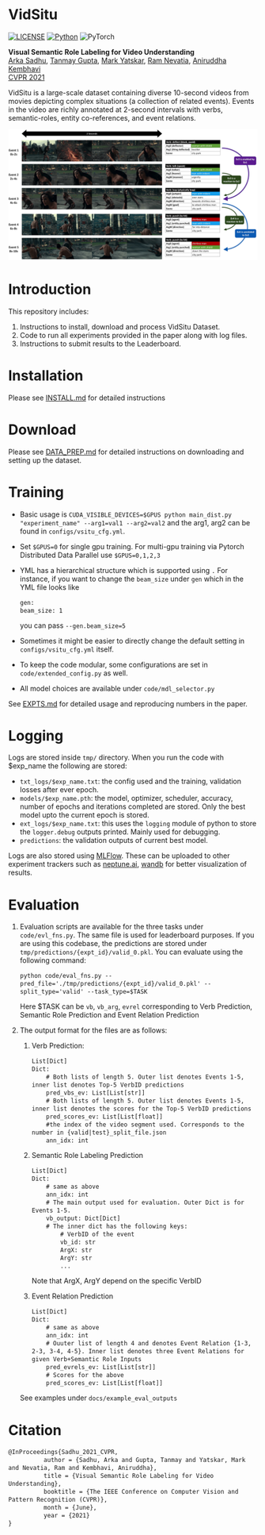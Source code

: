 # VidSitu
[![LICENSE](https://img.shields.io/badge/license-MIT-green)](https://github.com/TheShadow29/VidSitu/blob/master/LICENSE)
[![Python](https://img.shields.io/badge/python-3.6-blue)](https://www.python.org/)
![PyTorch](https://img.shields.io/badge/pytorch-1.5-yellow)
<!-- [![Arxiv](https://img.shields.io/badge/Arxiv-2003.10606-purple)](https://arxiv.org/abs/2003.10606) -->

**Visual Semantic Role Labeling for Video Understanding**<br>
[Arka Sadhu](https://theshadow29.github.io/), [Tanmay Gupta](http://tanmaygupta.info/), [Mark Yatskar](http://markyatskar.com/), [Ram Nevatia](https://sites.usc.edu/iris-cvlab/professor-ram-nevatia/), [Aniruddha Kembhavi](https://anikem.github.io/)<br>
[CVPR 2021](http://cvpr2021.thecvf.com/)

VidSitu is a large-scale dataset containing diverse 10-second videos from movies depicting complex situations (a collection of related events). Events in the video are richly annotated at 2-second intervals with verbs, semantic-roles, entity co-references, and event relations.

![](./media/vidsitu-intro.jpg)

# Introduction
This repository includes:

1. Instructions to install, download and process VidSitu Dataset.
2. Code to run all experiments provided in the paper along with log files.
3. Instructions to submit results to the Leaderboard.

# Installation

Please see [INSTALL.md]('./INSTALL.md') for detailed instructions

# Download

Please see [DATA_PREP.md]('./DATA_PREP.md') for detailed instructions on downloading and setting up the dataset.

# Training

- Basic usage is `CUDA_VISIBLE_DEVICES=$GPUS python main_dist.py "experiment_name" --arg1=val1 --arg2=val2` and the arg1, arg2 can be found in `configs/vsitu_cfg.yml`.

- Set `$GPUS=0` for single gpu training. For multi-gpu training via Pytorch Distributed Data Parallel use `$GPUS=0,1,2,3`

- YML has a hierarchical structure which is supported using `.`
    For instance, if you want to change the `beam_size` under `gen` which in the YML file looks like
    ```
    gen:
    beam_size: 1
    ```
    you can pass `--gen.beam_size=5`

- Sometimes it might be easier to directly change the default setting in `configs/vsitu_cfg.yml` itself.

- To keep the code modular, some configurations are set in `code/extended_config.py` as well.

- All model choices are available under `code/mdl_selector.py`

See [EXPTS.md]('./EXPTS.md) for detailed usage and reproducing numbers in the paper.

# Logging

Logs are stored inside `tmp/` directory. When you run the code with $exp_name the following are stored:
- `txt_logs/$exp_name.txt`: the config used and the training, validation losses after ever epoch.
- `models/$exp_name.pth`: the model, optimizer, scheduler, accuracy, number of epochs and iterations completed are stored. Only the best model upto the current epoch is stored.
- `ext_logs/$exp_name.txt`: this uses the `logging` module of python to store the `logger.debug` outputs printed. Mainly used for debugging.
- `predictions`: the validation outputs of current best model.

Logs are also stored using [MLFlow](https://www.mlflow.org/docs/latest/tracking.html). These can be uploaded to other experiment trackers such as [neptune.ai](https://neptune.ai/), [wandb](https://wandb.ai/site) for better visualization of results.

# Evaluation

1. Evaluation scripts are available for the three tasks under `code/evl_fns.py`. The same file is used for leaderboard purposes.
    If you are using this codebase, the predictions are stored under `tmp/predictions/{expt_id}/valid_0.pkl`.
    You can evaluate using the following command:

    ```
    python code/eval_fns.py --pred_file='./tmp/predictions/{expt_id}/valid_0.pkl' --split_type='valid' --task_type=$TASK
    ```
    Here $TASK can be `vb`, `vb_arg`, `evrel` corresponding to Verb Prediction, Semantic Role Prediction and Event Relation Prediction


1. The output format for the files are as follows:

    1. Verb Prediction:
        ```
        List[Dict]
        Dict:
            # Both lists of length 5. Outer list denotes Events 1-5, inner list denotes Top-5 VerbID predictions
            pred_vbs_ev: List[List[str]]
            # Both lists of length 5. Outer list denotes Events 1-5, inner list denotes the scores for the Top-5 VerbID predictions
            pred_scores_ev: List[List[float]]
            #the index of the video segment used. Corresponds to the number in {valid|test}_split_file.json
            ann_idx: int
        ```

    1. Semantic Role Labeling Prediction
        ```
        List[Dict]
        Dict:
            # same as above
            ann_idx: int
            # The main output used for evaluation. Outer Dict is for Events 1-5.
            vb_output: Dict[Dict]
            # The inner dict has the following keys:
                # VerbID of the event
                vb_id: str
                ArgX: str
                ArgY: str
                ...
        ```
        Note that ArgX, ArgY depend on the specific VerbID

    1. Event Relation Prediction
        ```
        List[Dict]
        Dict:
            # same as above
            ann_idx: int
            # Ouuter list of length 4 and denotes Event Relation {1-3, 2-3, 3-4, 4-5}. Inner list denotes three Event Relations for given Verb+Semantic Role Inputs
            pred_evrels_ev: List[List[str]]
            # Scores for the above
            pred_scores_ev: List[List[float]]
        ```

    See examples under `docs/example_eval_outputs`


# Citation
```
@InProceedings{Sadhu_2021_CVPR,
          author = {Sadhu, Arka and Gupta, Tanmay and Yatskar, Mark and Nevatia, Ram and Kembhavi, Aniruddha},
          title = {Visual Semantic Role Labeling for Video Understanding},
          booktitle = {The IEEE Conference on Computer Vision and Pattern Recognition (CVPR)},
          month = {June},
          year = {2021}
}
```